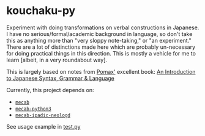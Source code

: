 # kouchaku-py
Experiment with doing transformations on verbal constructions in Japanese.
I have no serious/formal/academic background in language, so don't take this 
as anything more than "very sloppy note-taking," or "an experiment." There are
a lot of distinctions made here which are probably un-necessary for doing 
practical things in this direction. 
This is mostly a vehicle for me to learn [albeit, in a very roundabout way].

This is largely based on notes from [Pomax'](https://github.com/Pomax) excellent book:
[An Introduction to Japanese Syntax, Grammar & Language](https://pomax.github.io/nrGrammar)

Currently, this project depends on:

- [`mecab`](https://github.com/taku910/mecab)
- [`mecab-python3`](https://github.com/SamuraiT/mecab-python3)
- [`mecab-ipadic-neologd`](https://github.com/neologd/mecab-ipadic-neologd)

See usage example in [test.py](test.py)
